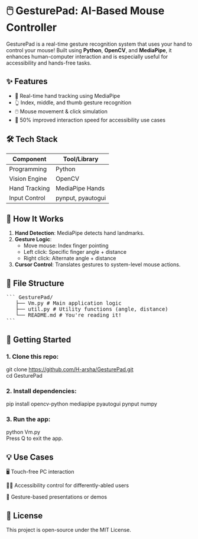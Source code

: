 # 🖱️ GesturePad: AI-Based Mouse Controller

GesturePad is a real-time gesture recognition system that uses your hand to control your mouse! Built using **Python**, **OpenCV**, and **MediaPipe**, it enhances human-computer interaction and is especially useful for accessibility and hands-free tasks.

## ✨ Features

- 📍 Real-time hand tracking using MediaPipe
- 👆 Index, middle, and thumb gesture recognition
- 🖱️ Mouse movement & click simulation
- 🚀 50% improved interaction speed for accessibility use cases


## 🛠️ Tech Stack

| Component     | Tool/Library     |
|---------------|------------------|
| Programming   | Python           |
| Vision Engine | OpenCV           |
| Hand Tracking | MediaPipe Hands  |
| Input Control | pynput, pyautogui|

## 🧠 How It Works

1. **Hand Detection**: MediaPipe detects hand landmarks.
2. **Gesture Logic**:
   - Move mouse: Index finger pointing
   - Left click: Specific finger angle + distance
   - Right click: Alternate angle + distance
3. **Cursor Control**: Translates gestures to system-level mouse actions.

 ## 📁 File Structure 
 
<pre>
``` GesturePad/ 
   ├── Vm.py # Main application logic 
   ├── util.py # Utility functions (angle, distance) 
   └── README.md # You're reading it! 
``` </pre>

## 🚀 Getting Started

### 1. Clone this repo:
git clone https://github.com/H-arsha/GesturePad.git  
cd GesturePad
### 2. Install dependencies:
pip install opencv-python mediapipe pyautogui pynput numpy
### 3. Run the app:
python Vm.py  
Press Q to exit the app.

## 💡 Use Cases

🖥️ Touch-free PC interaction

🧑‍🦽 Accessibility control for differently-abled users

🎤 Gesture-based presentations or demos

## 📜 License

This project is open-source under the MIT License.



